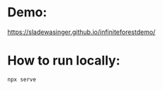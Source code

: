 # Demo:
https://sladewasinger.github.io/infiniteforestdemo/  

# How to run locally:
```
npx serve
```
